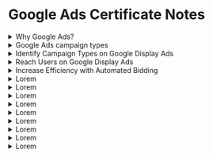 # Google Ads Certificate Notes

<details><summary>Why Google Ads?</summary>
  
Google Ads provides access to a broad range of advertising products designed to help you reach customers. To help you grow your business, Google Ads is built around three principles: relevance, control, and results.
  
  - Relevance: Google Ads helps you connect with the right people, at the right time, with the right message. Your ads can appear on Google Search, YouTube, and more, just when someone is looking for products or services like yours. You can also customize options, such as keywords and location, to get in front of the most relevant customers.
  - Control: Google Ads gives you complete control over your budget. You choose how much to spend per month, per day, and per ad. Based on your settings, Google Ads uses a lightning-fast auction to determine which ad to show. If you want to change your strategy, you can easily adjust your ad, modify your budget, or pause and restart a campaign.
  - Results: Pay only for results, like clicks to your website or calls to your business. Our measurement tools make it easy to see how your site, apps, and ads are performing. Plus, smart technology lets you create, manage, and optimize your campaigns so you can get the most out of your investment.
  
#### Advance your business goals
Your advertising campaigns should center around the objectives you have for your business. 
  - Drive sales: Grow online, in-app, in-person, and over-the-phone sales.
  - Get leads: Boost conversions by encouraging people to take action.
  - Increase website visits: Get the right people to visit your website.
  - Influence consideration: Encourage people to explore your products and services.
  - Build awareness: Reach a broad audience and maximize exposure.
  - Promote your app: Increase installs and interactions with your app.
  
</details>

<details><summary>Google Ads campaign types</summary>
Advertising with Google Ads starts with creating a campaign based on your business objectives. Each campaign type determines where your ads appear and the format in which those ads are displayed. 
  
#### Search
Search ads appear next to Google search results and on other Google partner sites, like YouTube, when people look for businesses like yours. With a Search campaign, you can make sure potential customers notice your brand, consider your products, and take action.
  
#### Display
Google Display ads can appear across a network of more than two million sites and apps, reaching 90% of people on the internet. Your ads get matched to content related to your business or to your customers' interests. Use a Display campaign to increase exposure and reach audiences with specific interests across the web.
  
#### Video
With Video ads, you can reach the right audience at scale and capture their attention. Show your ads on their own or within other streaming video content on YouTube and across Google’s network of websites and apps. Only pay when people choose to watch your ad. Video campaigns help you bring your business’s story to life. They engage customers in different ways, like showing ads before their favorite music video or while they're researching an upcoming purchase.
  
#### Shopping
Shopping ads appear on Google Shopping next to search results and near text and responsive ads. Shopping ads promote your products by giving consumers detailed information about what you're selling before they even select your ad. Use a Shopping campaign to advertise your online and local inventory, boost traffic to your website or local store, and find better-qualified leads.
  
#### App
After a simple setup process, App campaigns run ads across Google’s largest properties, including Search, Play, and YouTube, as well as thousands of mobile sites and apps. Your ads and bids are automatically adjusted to get the most downloads. Just add a few lines of text, a bid, and some assets, and the rest is optimized to help customers find you. With an App campaign, you can increase engagement, app installs, and even in-app actions, like signing up for a newsletter or ordering a product.

#### Specialized campaign types
Google Ads can help you meet those goals through specialized campaign types.
  - Local campaigns help you drive important offline metrics — like store visits or in-store sales — by advertising on multiple platforms. It can optimize how your ads appear on Search, Maps, Display, and YouTube to maximize your offline performance.
  - Hotel campaigns
  - With Discovery campaigns, you can easily engage customers across Google’s most popular properties with a variety of rich, unique ad formats. Reach your users across the YouTube Home Feed, Gmail, and Google’s Discover Feed — all with one campaign.
  
#### Optimize your campaign
While the campaign type you choose determines where users see your ads, you can customize plenty of features to make sure you engage the most meaningful audiences, wherever they are.
  - Device targeting: Reach your customers on any device, including desktops, tablets, and smartphones.
  - Locations and language targeting: Your campaign’s ads are eligible to show to customers in particular locations, or to customers who've chosen your selected language as their browser’s language setting.
  - Bidding and budget settings: Your bid strategy controls how you pay for users to interact with your ads. Your bid limit is the most that you’ll pay per click for ads in an ad group, and your budget is the average amount that you’re comfortable spending each day on your campaign. The budget that you choose is entirely up to you, and you can adjust it at any time. 
  - Ad extensions: Include even more information with your ads, such as location details, links to pages on your website, and your phone number.
</details>

<details><summary>Identify Campaign Types on Google Display Ads</summary>

#### Display advertising on Google Display ads
  
With Google Display ads as your advertising ally, you can reach over 90% of global internet users across more than three million apps and websites. This kind of reach allows you to learn about consumer behavior, identify valuable audiences, and engage with those audiences quickly and often.

#### What's the value of Google Display ads?
Google Display ads helps you deliver relevant advertising as people browse the web. It connects your business with your customers — future and existing. With a variety of bidding options, popular ad formats, and transparency into performance, Google Display ads drives results every day for thousands of advertisers around the world. 
  
  - Powerful intent signals: Google harnesses best-in-class intent signals to place ads against the most relevant content, driving your marketing results. Google intent signals and machine learning enable greater relevance to achieve your desired outcome, at scale.
    - Google analyzes user activity across our owned and operated properties and over three million website and app partners to generate a clear understanding of user preferences.
    - Google uses advanced machine learning capabilities to bring best-in-class automation, bidding, and targeting to reach users at just the right moment.
    - Unique insights across over three million websites and apps including access to six properties with over one billion users. Reach users in the moments that matter.

  - Massive scale: Run your ads and connect with your audience through Gmail, YouTube, and millions of other websites.
  - Measurable performance: Maximize results with Google Display ads' measurable performance.
  - Easy campaign set up: Google Display ads will bring you the features and options that are relevant to what you want to accomplish.

#### Display campaign types
There are two campaign types for you to choose from — Smart and Standard.

  - Smart Display campaigns are a campaign type that uses full automation. It bundles together all the pillars of successful Display campaigns and accesses the best of Google’s machine learning capabilities to optimize and automate nearly all aspects of your Display campaigns. You provide a few inputs: what your ads will say, images you want to use, daily budget, and cost-per-acquisition (CPA) performance targets. Google will mix and match your ads at scale. 
    - To be eligible to set up a Smart Display campaign, you need to have gotten at least 50 conversions on Display — or at least 100 conversions on Search — in the last 30 days.
    - Create your campaign in minutes by providing just three inputs: budget, bid, and creative assets. Then, rely on multiple Google machine learning technologies to provide ongoing optimization and find you as many customers as possible.
    - You receive all standard Google Ads reporting and then also get new, supplemental reports based on insights that allow broad, strategic management instead of daily micromanagement.
    - Smart Display campaigns run across the three million websites and apps available on Google Display ads, including AdMob and Google owned and operated properties such as YouTube.
    - There are three core automation models that drive Smart Display campaigns: automated bidding, automated targeting, and automated creatives.
      - Automated bidding: Instead of bidding manually, you specify a Target CPA or Target ROAS you’d like to achieve and Google will manage the CPC bids on a per-auction basis, based on the likelihood that the auction will generate a conversion.
      - Automated targeting: Targeting optimizes where the campaign runs, which means ads increasingly show where they’ll get you the most business. Smart Display campaigns drive remarketing and prospecting alike.
      - Automated creatives: Ads are automatically generated from the building blocks you provide, like headlines, descriptions, logos, and images. They responsively fit into almost all ad slots across Google Display ads. Smart Display campaigns can also use your data feed to render dynamic ads based on the items in your feed.
  - Smart Display campaigns rely on the existing CPA model to set the bids at the right time. They also use a new auto-targeting infrastructure to deliver the best of Display targeting across the entire mid- and lower-funnel, and leverage a new auto-optimized creative technology to combine raw creative assets (logos and images), and build custom ads for each auction.
  - You should use Smart Display ads if you are new to display advertising and want a fast and highly performing campaign, have limited display advertising to remarketing but now want to reach people earlier in the buying process, and want to attract additional customers beyond your manually targeted campaigns or simplify your existing campaign structure.

#### What's a Standard Display campaign?
If you’re looking for full control over all aspects of your Display campaign, then a Standard Display campaign is right for you. You can manually select your targeting, bidding, and ad formats.

  - Targeting: When building your first Display campaign, there are three marketing objectives you'll be able to choose from:
    - Build awareness: Increase how well people know your brand.
    - Influence consideration: Encourage people to explore your products or services.
    - Drive action: Get sales or leads by motivating people to take action.
  
  - Bidding: It’s important to choose a bid strategy that reflects your marketing objectives. 
    - Enhanced CPC: Automatically adjusts your manual bid up or down based on each click’s likelihood to result in a conversion
    - Maximize Conversions: Drive as much conversion volume as possible within your budget
    - Target CPA: Automatically sets bids to help you increase conversions while reaching your average cost-per-acquisition goal
    - Target ROAS: Automatically sets bids to help get as much conversion value as possible at the target return on ad spend you set
  
  - Ad Formats: There are two main types of ad formats you can leverage for your Display campaign.
    - Responsive Display ads: Greater efficiency and scale
    - Uploaded ads (Image & AMPHTML): Greater control
</details>

<details><summary>Reach Users on Google Display Ads</summary>
  
#### Display targeting
You can use targeting to direct your campaign’s ads to the people you want to reach most. Simply choose the targeting option that aligns to your campaign goal and Google Display ads will work to get your ad in front of the right people, in the right place, at the right time.

Note: If you choose to use the marketing objectives option on a Display campaign, Google Display ads will guide you to the targeting options designed to work best with your goal.
  
#### Build awareness
When you want to reach a broad audience and maximize your brand exposure, we recommend selecting build awareness as your Display campaign marketing objective. 
  
  - Demographic targeting enables you to show ads to users based on a combination of declared and inferred data. You can target based on age, gender, and parental status. 
  - With Affinity audiences, you can reach TV-like audiences based on a holistic picture of their lifestyles, interests, and passions. Choose from over 100 segments based on online behavior. Google’s best-in-class algorithm distinguishes these users that are truly passionate about a topic rather than those that are merely interested.
  - If one of the 100+ off-the-shelf Affinity audiences doesn’t meet your needs, create your own with Custom Affinity audiences. This feature allows you to define and target custom-made audiences, giving you substantive reach against niche groups of users.
  
#### Influence consideration
When you want to engage with users that are actively researching products or services, we recommend selecting influence consideration as your Display campaign marketing objective.

  - In-Market audiences: Reach potential customers while they're actively browsing, researching, or comparing the types of products you sell and are close to a conversion. Connect with those most interested in what you have to offer, using precise segments that classify users based on their demonstrated in-market behavior and purchase intent.
  - Custom Intent audiences: If you want to create a tailored audience that isn't covered in one of our In-Market audience segments, Custom Intent is for you! Define and reach people that have the intent to purchase, updated in real-time. Simply enter keywords or URLs that best represent your audience or choose from one of our auto-created audiences.
  - Similar Audiences: Similar Audiences finds users that are similar to an original remarketing list or other uploaded compatible list. It finds users that are similar in profile based on their recent browsing and interests around different topics.

#### Drive action
When you want to re-engage with users that have already shown interest in your brand, we recommend selecting drive action as your Display campaign marketing objective.
  
  - Remarketing: Remarketing lets you show ads to the people who demonstrated their interest in what you offer with their visit to your website or app. It’s how you reconnect with great prospects as they browse the millions of websites and apps available on the network.
  - Standard remarketing: Show ads to your past visitors as they browse network websites and use network apps. Communicate with people who've previously visited key pages on your website across screens, giving you a powerful new way to match the right user with the right message.
  - Dynamic remarketing: Work to boost your results with dynamic remarketing, which takes remarketing to the next level with ads that include products or services that people viewed on your website. Create dynamically generated display ads with product data pulled from a pre-uploaded feed. You can achieve great performance showing to users products they have seen on your website, with low effort in campaign, ads, and remarketing lists creation.
  
</details>

<details><summary>Increase Efficiency with Automated Bidding</summary>
  
#### What's automated bidding?

  #### Choose the right bidding strategy
  
</details>

<details><summary>Lorem</summary>
####Lorem Ipsum
lorem
  
</details>

<details><summary>Lorem</summary>
####Lorem Ipsum
lorem
  
</details>

<details><summary>Lorem</summary>
####Lorem Ipsum
lorem
  
</details>

<details><summary>Lorem</summary>
####Lorem Ipsum
lorem
  
</details>

<details><summary>Lorem</summary>
####Lorem Ipsum
lorem
  
</details>

<details><summary>Lorem</summary>
####Lorem Ipsum
lorem
  
</details>

<details><summary>Lorem</summary>
####Lorem Ipsum
lorem
  
</details>

<details><summary>Lorem</summary>
####Lorem Ipsum
lorem
  
</details>

<details><summary>Lorem</summary>
####Lorem Ipsum
lorem
  
</details>
